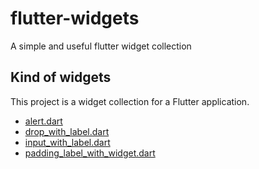 # flutter-widgets

A simple and useful flutter widget collection

## Kind of widgets

This project is a widget collection for a Flutter application.

- [alert.dart](https://github.com/rcelebrone/flutter-widgets/lib/shared/alert.dart)
- [drop_with_label.dart](https://github.com/rcelebrone/flutter-widgets/lib/shared/drop_with_label.dart)
- [input_with_label.dart](https://github.com/rcelebrone/flutter-widgets/lib/shared/input_with_label.dart)
- [padding_label_with_widget.dart](https://github.com/rcelebrone/flutter-widgets/lib/shared/padding_label_with_widget.dart)
